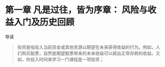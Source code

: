 # 第一章 凡是过往，皆为序章： 风险与收益入门及历史回顾

导读

> 投资是指投入当前资金或其他资源以期望在未来获得收益的行为。例如，人们购买股票，自然是期望股票带来的未来收益可以超出正常存款的收益。又如，你投入时间来学习一门课程是一项投资；